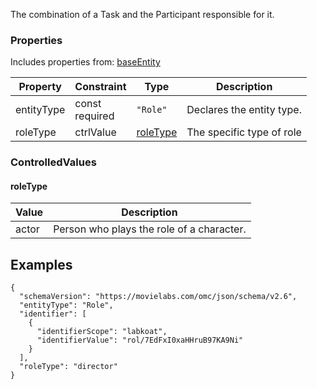 The combination of a Task and the Participant responsible for it.
### Properties
Includes properties from: [baseEntity](../core/baseEntity.md)

| Property   | Constraint        | Type                  | Description               |
| ---------- | ----------------- | --------------------- | ------------------------- |
| entityType | const<br>required | `"Role"`              | Declares the entity type. |
| roleType   | ctrlValue         | [roleType](#roleType) | The specific type of role |

### ControlledValues

#### roleType

| Value | Description                               |
| ----- | ----------------------------------------- |
| actor | Person who plays the role of a character. |

## Examples

```JSON{  
{  
  "schemaVersion": "https://movielabs.com/omc/json/schema/v2.6",  
  "entityType": "Role",  
  "identifier": [  
    {  
      "identifierScope": "labkoat",  
      "identifierValue": "rol/7EdFxI0xaHHruB97KA9Ni"  
    }  
  ],  
  "roleType": "director"  
}
```
